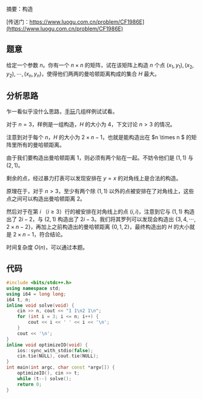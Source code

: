 摘要：构造

[传送门：https://www.luogu.com.cn/problem/CF1986E](https://www.luogu.com.cn/problem/CF1986E)

## 题意

给定一个参数 $n$。你有一个 $n \times n$ 的矩阵，试在该矩阵上构造 $n$ 个点 $(x_1, y_1), (x_2, y_2), \cdots, (x_n, y_n)$，使得他们两两的曼哈顿距离构成的集合 $H$ 最大。

## 分析思路

乍一看似乎没什么思路，[手玩](https://www.luogu.com.cn/paste/vxrbq433)几组样例试试看。

对于 $n = 3$，样例是一组构造，$H$ 的大小为 $4$，下文讨论 $n > 3$ 的情况。

注意到对于每个 $n$，$H$ 的大小为 $2 \times n - 1$，也就是能构造出在 $n \times n $ 的矩阵里所有的曼哈顿距离。

由于我们要构造出曼哈顿距离 $1$，则必须有两个贴在一起。不妨令他们是 $(1, 1)$ 与 $(2, 1)$。

剩余的点，经过暴力打表可以发现安排在 $y = x$ 的对角线上是合法的构造。

原理在于，对于 $n > 3$，至少有两个除 $(1, 1)$ 以外的点被安排在了对角线上，这些点之间可以构造出曼哈顿距离 $2$。

然后对于在第 $i$ （$i \geq 3$）行的被安排在对角线上的点 $(i, i)$，注意到它与 $(1, 1)$ 构造出了 $2i - 2$，与 $(2, 1)$ 构造出了 $2i - 3$。我们将其罗列可以发现会构造出 $\{3, 4, \cdots, 2\times n - 2\}$，再加上之前构造出的曼哈顿距离 $\{0, 1, 2\}$，最终构造出的 $H$ 的大小就是 $2 \times n - 1$，符合结论。

时间复杂度 $O\left(n\right)$，可以通过本题。

## 代码

```cpp
#include <bits/stdc++.h>
using namespace std;
using i64 = long long;
i64 t, n;
inline void solve(void) {
    cin >> n, cout << "1 1\n2 1\n";
    for (int i = 3; i <= n; i++) {
        cout << i << ' ' << i << '\n';
    }
    cout << '\n';
}
inline void optimizeIO(void) {
    ios::sync_with_stdio(false);
    cin.tie(NULL), cout.tie(NULL);
}
int main(int argc, char const *argv[]) {
    optimizeIO(), cin >> t;
    while (t--) solve();
    return 0;
}

```
